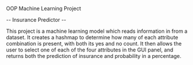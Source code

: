 OOP Machine Learning Project

-- Insurance Predictor --

This project is a machine learning model which reads information in from a dataset.
It creates a hashmap to determine how many of each attribute combination is present, with both its yes and no count. 
It then allows the user to select one of each of the four attributes in the GUI panel, and returns both the prediction of insurance and probability in a percentage. 



